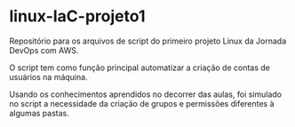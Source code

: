 # linux-IaC-projeto1
Repositório para os arquivos de script do primeiro projeto Linux da Jornada DevOps com AWS.

O script tem como função principal automatizar a criação de contas de usuários na máquina.

Usando os conhecimentos aprendidos no decorrer das aulas, foi simulado no script a necessidade da criação de grupos e permissões diferentes à algumas pastas.
